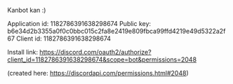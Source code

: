 Kanbot kan :)

Application id: 1182786391638298674
Public key: b6e34d2b3355a0f0c0bbc015c2fa8e2419e809fbca99ffd4219e49d5322a2f67
Client id: 1182786391638298674

Install link: https://discord.com/oauth2/authorize?client_id=1182786391638298674&scope=bot&permissions=2048

(created here: https://discordapi.com/permissions.html#2048)